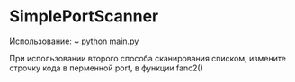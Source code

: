 # SimplePortScanner

Использование: ~ python main.py

При использовании второго способа сканирования списком, измените строчку кода в перменной port, в функции fanc2()
